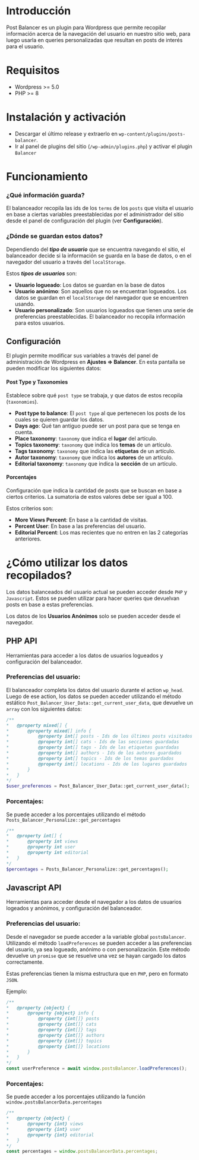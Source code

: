 
# Introducción

Post Balancer es un plugin para Wordpress que permite recopilar información
acerca de la navegación del usuario en nuestro sitio web, para luego usarla en
queries personalizadas que resultan en posts de interés para el usuario.

# Requisitos

- Wordpress >= 5.0
- PHP >= 8

# Instalación y activación

- Descargar el último release y extraerlo en `wp-content/plugins/posts-balancer`.
- Ir al panel de plugins del sitio (`/wp-admin/plugins.php`) y activar el plugin `Balancer`

# Funcionamiento


### ¿Qué información guarda?
El balanceador recopila las ids de los `terms` de los `posts` que visita el usuario
en base a ciertas variables preestablecidas por el administrador del sitio desde
el panel de configuración del plugin (ver **Configuración**).

### ¿Dónde se guardan estos datos?

Dependiendo del ***tipo de usuario*** que se encuentra navegando el sitio, el
balanceador decide si la información se guarda en la base de datos, o en el
navegador del usuario a través del `localStorage`.

Estos ***tipos de usuarios*** son:

- **Usuario logueado**: Los datos se guardan en la base de datos
- **Usuario anónimo**: Son aquellos que no se encuentran logueados. Los datos
se guardan en el `localStorage` del navegador que se encuentren usando.
- **Usuario personalizado**: Son usuarios logueados que tienen una serie
de preferencias preestablecidas. El balanceador no recopila información para
estos usuarios.

Configuración
-------------------------
El plugin permite modificar sus variables a través del panel de administración
de Wordpress en **Ajustes => Balancer**. En esta pantalla se pueden modificar
los siguientes datos:

#### Post Type y Taxonomies

Establece sobre qué `post type` se trabaja, y que datos de estos recopila (`taxonomies`).

- **Post type to balance**: El `post type` al que pertenecen los posts de los cuales
se quieren guardar los datos.
- **Days ago**: Qué tan antiguo puede ser un post para que se tenga en cuenta.
- **Place taxonomy**: `taxonomy` que indica el **lugar** del artículo.
- **Topics taxonomy**: `taxonomy` que indica los **temas** de un artículo.
- **Tags taxonomy**: `taxonomy` que indica las **etiquetas** de un artículo.
- **Autor taxonomy**: `taxonomy` que indica los **autores** de un artículo.
- **Editorial taxonomy**: `taxonomy` que indica la **sección** de un artículo.


#### Porcentajes

Configuración que indica la cantidad de posts que se buscan en base a ciertos
criterios. La sumatoria de estos valores debe ser igual a 100.

Estos criterios son:

- **More Views Percent**: En base a la cantidad de visitas.
- **Percent User**: En base a las preferencias del usuario.
- **Editorial Percent**: Los mas recientes que no entren en las 2 categorías anteriores.


# ¿Cómo utilizar los datos recopilados?

Los datos balanceados del usuario actual se pueden acceder desde `PHP` y
`Javascript`. Estos se pueden utilizar para hacer queries que devuelvan posts en
base a estas preferencias.

Los datos de los **Usuarios Anónimos** solo se pueden acceder desde el navegador.

## PHP API

Herramientas para acceder a los datos de usuarios logueados y configuración
del balanceador.

### Preferencias del usuario:

El balanceador completa los datos del usuario durante el action `wp_head`. Luego
de ese action, los datos se pueden acceder utilizando el método estático
`Post_Balancer_User_Data::get_current_user_data`, que devuelve un `array` con
los siguientes datos:

```php
/**
*   @property mixed[] {
*       @property mixed[] info {
*           @property int[] posts - Ids de los últimos posts visitados por el usuario
*           @property int[] cats - Ids de las secciones guardadas
*           @property int[] tags - Ids de las etiquetas guardadas
*           @property int[] authors - Ids de los autores guardados
*           @property int[] topics - Ids de los temas guardados
*           @property int[] locations - Ids de los lugares guardados
*       }
*   }
*/
$user_preferences = Post_Balancer_User_Data::get_current_user_data();
```

### Porcentajes:

Se puede acceder a los porcentajes utilizando el método
`Posts_Balancer_Personalize::get_percentages`

```php
/**
*   @property int[] {
*       @property int views
*       @property int user
*       @property int editorial
*   }
*/
$percentages = Posts_Balancer_Personalize::get_percentages();
```

## Javascript API

Herramientas para acceder desde el navegador a los datos de usuarios logeados y
anónimos, y configuración del balanceador.

### Preferencias del usuario:

Desde el navegador se puede acceder a la variable global `postsBalancer`.
Utilizando el método `loadPreferences` se pueden acceder a las preferencias del
usuario, ya sea logueado, anónimo o con personalización. Este método devuelve un
`promise` que se resuelve una vez se hayan cargado los datos correctamente.

Estas preferencias tienen la misma estructura que en `PHP`, pero en formato `JSON`.

Ejemplo:
```js
/**
*   @property {object} {
*       @property {object} info {
*           @property {int[]} posts
*           @property {int[]} cats
*           @property {int[]} tags
*           @property {int[]} authors
*           @property {int[]} topics
*           @property {int[]} locations
*       }
*   }
*/
const userPreference = await window.postsBalancer.loadPreferences();
```

### Porcentajes:

Se puede acceder a los porcentajes utilizando la función
`window.postsBalancerData.percentages`

```js
/**
*   @property {object} {
*       @property {int} views
*       @property {int} user
*       @property {int} editorial
*   }
*/
const percentages = window.postsBalancerData.percentages;
```
